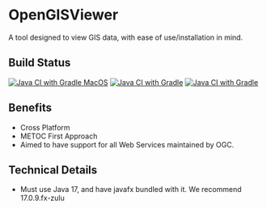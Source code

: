 # OpenGISViewer

A tool designed to view GIS data, with ease of use/installation in mind.


## Build Status
[![Java CI with Gradle MacOS](https://github.com/OpenGISViewer/OpenGISViewer/actions/workflows/gradle-build-macos.yml/badge.svg)](https://github.com/OpenGISViewer/OpenGISViewer/actions/workflows/gradle-build-macos.yml)
[![Java CI with Gradle](https://github.com/OpenGISViewer/OpenGISViewer/actions/workflows/gradle-build-ubuntu.yml/badge.svg)](https://github.com/OpenGISViewer/OpenGISViewer/actions/workflows/gradle-build-ubuntu.yml)
[![Java CI with Gradle](https://github.com/OpenGISViewer/OpenGISViewer/actions/workflows/gradle-build-windows.yml/badge.svg)](https://github.com/OpenGISViewer/OpenGISViewer/actions/workflows/gradle-build-windows.yml)

## Benefits

* Cross Platform
* METOC First Approach
* Aimed to have support for all Web Services maintained by OGC.





## Technical Details
* Must use Java 17, and have javafx bundled with it. We recommend 17.0.9.fx-zulu
